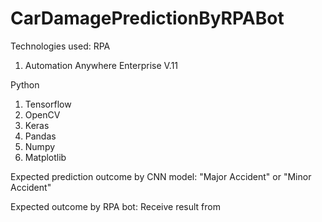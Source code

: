 # CarDamagePredictionByRPABot
Technologies used:
RPA
1. Automation Anywhere Enterprise V.11

Python
1. Tensorflow
2. OpenCV
3. Keras
4. Pandas
5. Numpy
6. Matplotlib

Expected prediction outcome by CNN model:
"Major Accident" or "Minor Accident"

Expected outcome by RPA bot:
Receive result from 
